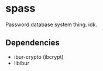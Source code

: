 spass
=====

Password database system thing.  idk.

Dependencies
------------
- ibur-crypto (ibcrypt)
- libibur
